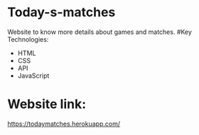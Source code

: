 # Today-s-matches
Website to know more details about games and matches.
#Key Technologies:
- HTML 
- CSS
- API
- JavaScript

# Website link:
https://todaymatches.herokuapp.com/
